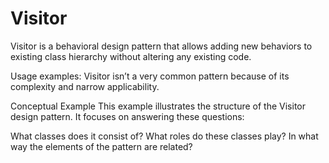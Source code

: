 # Visitor

Visitor is a behavioral design pattern that allows adding new behaviors to existing class hierarchy without altering any
existing code.

Usage examples: Visitor isn’t a very common pattern because of its complexity and narrow applicability.

Conceptual Example
This example illustrates the structure of the Visitor design pattern. It focuses on answering these questions:

What classes does it consist of?
What roles do these classes play?
In what way the elements of the pattern are related?
